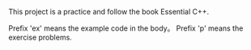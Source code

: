 This project is a practice and follow the book Essential C++.

Prefix 'ex' means the example code in the body。
Prefix 'p' means the exercise problems.
